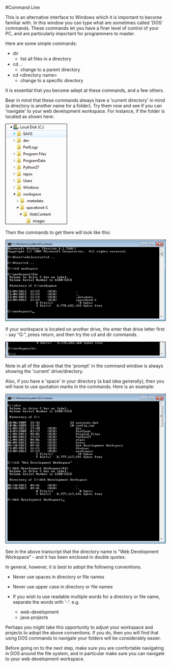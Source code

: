 #Command Line

This is an alternative interface to Windows which it is important to become familiar with. In this window you can type what are sometimes called 'DOS' commands. These commands let you have a finer level of control of your PC, and are particularly important for programmers to master.

Here are some simple commands:

- dir
    - list all files in a directory
- cd ..
    - change to a parent directory
- cd \<directory name>
    - change to a specific directory

It is essential that you become adept at these commands, and a few others.

Bear in mind that these commands always have a 'current directory' in mind (a directory is another name for a folder). Try them now and see if you can 'navigate' to your web development workspace. For instance, if the folder is located as shown here:

![](img/17.png)

Then the commands to get there will look like this:

![](img/18.png)

If your workspace is located on another drive, the enter that drive letter first - say "G:", press return, and then try the cd and dir commands.

![](img/19.png)

Note in all of the above that the 'prompt' in the command window is always showing the 'current' drive/directory.

Also, if you have a 'space' in your directory (a bad idea generally), then you will have to use quotation marks in the commands. Here is an example:

![](img/20.png)

See in the above transcript that the directory name is "Web Development Workspace" - and it has been enclosed in double quotes.

In general, however, it is best to adopt the following conventions.

- Never use spaces in directory or file names

- Never use upper case in directory or file names

- If you wish to use readable multiple words for a directory or file name, separate the words with '-'. e.g.
    - web-development
    - java-projects

Perhaps you might take this opportunity to adjust your workspace and projects to adopt the above conventions. If you do, then you will find that using DOS commands to navigate your folders will be considerably easier.

Before going on to the next step, make sure you are comfortable navigating in DOS around the file system, and in particular make sure you can navigate to your web development workspace.
